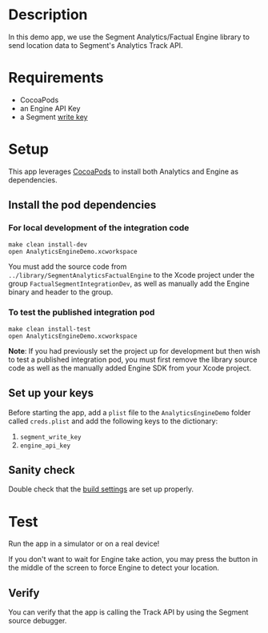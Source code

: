 # Description

In this demo app, we use the Segment Analytics/Factual Engine library to send location data to Segment's Analytics Track API.

# Requirements

* CocoaPods
* an Engine API Key
* a Segment [write key](https://segment.com/docs/guides/setup/how-do-i-find-my-write-key)

# Setup

This app leverages [CocoaPods](https://cocoapods.org) to install both Analytics and Engine as dependencies.

## Install the pod dependencies

### For local development of the integration code

```
make clean install-dev
open AnalyticsEngineDemo.xcworkspace
```

You must add the source code from `../library/SegmentAnalyticsFactualEngine`
to the Xcode project under the group `FactualSegmentIntegrationDev`, as well as
	manually add the Engine binary and header to the group.

### To test the published integration pod

```
make clean install-test
open AnalyticsEngineDemo.xcworkspace
```

**Note**: If you had previously set the project up for development but then wish to test a published integration pod, you must first remove
the library source code as well as the manually added Engine SDK from your Xcode project.

## Set up your keys

Before starting the app, add a `plist` file to the `AnalyticsEngineDemo` folder called `creds.plist` and add the following keys to the dictionary:

1. `segment_write_key`
1. `engine_api_key`

## Sanity check

Double check that the [build settings](http://developer.factual.com/engine/ios/#disable-bitcode) are set up properly.

# Test

Run the app in a simulator or on a real device!

If you don't want to wait for Engine take action, you may press the button in the middle of the screen to force Engine to detect your location.

## Verify

You can verify that the app is calling the Track API by using the Segment source debugger.

